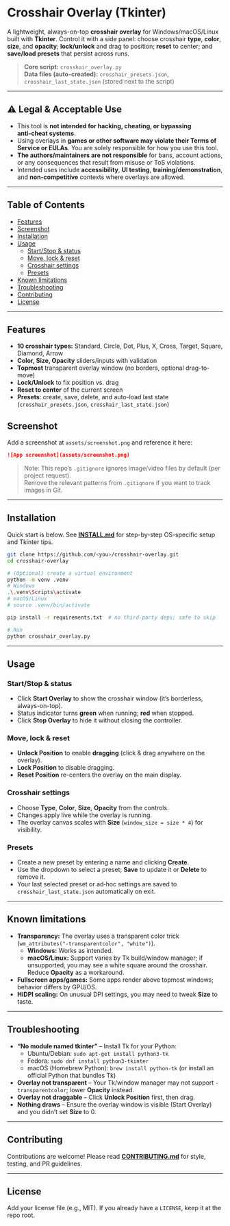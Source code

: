 # Crosshair Overlay (Tkinter)

A lightweight, always-on-top **crosshair overlay** for Windows/macOS/Linux built with **Tkinter**. Control it with a side panel: choose crosshair **type**, **color**, **size**, and **opacity**; **lock/unlock** and drag to position; **reset** to center; and **save/load presets** that persist across runs.

> **Core script:** `crosshair_overlay.py`  
> **Data files (auto-created):** `crosshair_presets.json`, `crosshair_last_state.json` (stored next to the script)

---

## ⚠️ Legal & Acceptable Use

- This tool is **not intended for hacking, cheating, or bypassing anti‑cheat systems**.  
- Using overlays in **games or other software may violate their Terms of Service or EULAs**. You are solely responsible for how you use this tool.  
- **The authors/maintainers are not responsible** for bans, account actions, or any consequences that result from misuse or ToS violations.  
- Intended uses include **accessibility**, **UI testing**, **training/demonstration**, and **non‑competitive** contexts where overlays are allowed.

---

## Table of Contents

- [Features](#features)
- [Screenshot](#screenshot)
- [Installation](#installation)
- [Usage](#usage)
  - [Start/Stop & status](#startstop--status)
  - [Move, lock & reset](#move-lock--reset)
  - [Crosshair settings](#crosshair-settings)
  - [Presets](#presets)
- [Known limitations](#known-limitations)
- [Troubleshooting](#troubleshooting)
- [Contributing](#contributing)
- [License](#license)

---

## Features

- **10 crosshair types:** Standard, Circle, Dot, Plus, X, Cross, Target, Square, Diamond, Arrow
- **Color, Size, Opacity** sliders/inputs with validation
- **Topmost** transparent overlay window (no borders, optional drag-to-move)
- **Lock/Unlock** to fix position vs. drag
- **Reset to center** of the current screen
- **Presets**: create, save, delete, and auto-load last state (`crosshair_presets.json`, `crosshair_last_state.json`)

## Screenshot

Add a screenshot at `assets/screenshot.png` and reference it here:

```md
![App screenshot](assets/screenshot.png)
```

> Note: This repo’s `.gitignore` ignores image/video files by default (per project request).  
> Remove the relevant patterns from `.gitignore` if you want to track images in Git.

---

## Installation

Quick start is below. See **[INSTALL.md](INSTALL.md)** for step-by-step OS-specific setup and Tkinter tips.

```bash
git clone https://github.com/<you>/crosshair-overlay.git
cd crosshair-overlay

# (Optional) create a virtual environment
python -m venv .venv
# Windows
.\.venv\Scripts\activate
# macOS/Linux
# source .venv/bin/activate

pip install -r requirements.txt  # no third-party deps; safe to skip

# Run
python crosshair_overlay.py
```

---

## Usage

### Start/Stop & status
- Click **Start Overlay** to show the crosshair window (it’s borderless, always-on-top).
- Status indicator turns **green** when running; **red** when stopped.
- Click **Stop Overlay** to hide it without closing the controller.

### Move, lock & reset
- **Unlock Position** to enable **dragging** (click & drag anywhere on the overlay).
- **Lock Position** to disable dragging.
- **Reset Position** re-centers the overlay on the main display.

### Crosshair settings
- Choose **Type**, **Color**, **Size**, **Opacity** from the controls.
- Changes apply live while the overlay is running.
- The overlay canvas scales with **Size** (`window_size = size * 4`) for visibility.

### Presets
- Create a new preset by entering a name and clicking **Create**.
- Use the dropdown to select a preset; **Save** to update it or **Delete** to remove it.
- Your last selected preset or ad‑hoc settings are saved to `crosshair_last_state.json` automatically on exit.

---

## Known limitations

- **Transparency:** The overlay uses a transparent color trick (`wm_attributes("-transparentcolor", "white")`).  
  - **Windows:** Works as intended.  
  - **macOS/Linux:** Support varies by Tk build/window manager; if unsupported, you may see a white square around the crosshair. Reduce **Opacity** as a workaround.
- **Fullscreen apps/games:** Some apps render above topmost windows; behavior differs by GPU/OS.
- **HiDPI scaling:** On unusual DPI settings, you may need to tweak **Size** to taste.

---

## Troubleshooting

- **“No module named tkinter”** – Install Tk for your Python:  
  - Ubuntu/Debian: `sudo apt-get install python3-tk`  
  - Fedora: `sudo dnf install python3-tkinter`  
  - macOS (Homebrew Python): `brew install python-tk` (or install an official Python that bundles Tk)  
- **Overlay not transparent** – Your Tk/window manager may not support `-transparentcolor`; lower **Opacity** instead.
- **Overlay not draggable** – Click **Unlock Position** first, then drag.
- **Nothing draws** – Ensure the overlay window is visible (Start Overlay) and you didn’t set **Size** to 0.

---

## Contributing

Contributions are welcome! Please read **[CONTRIBUTING.md](CONTRIBUTING.md)** for style, testing, and PR guidelines.

---

## License

Add your license file (e.g., MIT). If you already have a `LICENSE`, keep it at the repo root.
